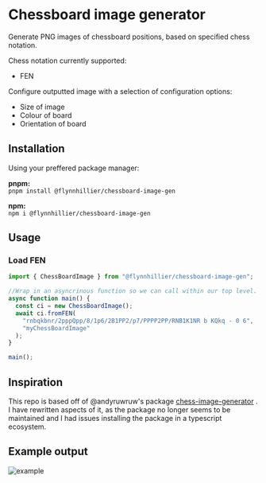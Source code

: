 # Chessboard image generator

Generate PNG images of chessboard positions, based on specified chess notation.

Chess notation currently supported:

- FEN

Configure outputted image with a selection of configuration options:

- Size of image
- Colour of board
- Orientation of board

## Installation

Using your preffered package manager:

**pnpm:**<br>
`pnpm install @flynnhillier/chessboard-image-gen`

**npm:**<br>
`npm i @flynnhillier/chessboard-image-gen`

## Usage

### Load FEN

```typescript
import { ChessBoardImage } from "@flynnhillier/chessboard-image-gen";

//Wrap in an asyncrinous function so we can call within our top level.
async function main() {
  const ci = new ChessBoardImage();
  await ci.fromFEN(
    "rnbqkbnr/2pppQpp/8/1p6/2B1PP2/p7/PPPP2PP/RNB1K1NR b KQkq - 0 6",
    "myChessBoardImage"
  );
}

main();
```

## Inspiration

This repo is based off of @andyruwruw's package [chess-image-generator](https://github.com/andyruwruw/chess-image-generator) . I have rewritten aspects of it, as the package no longer seems to be maintained and I had issues installing the package in a typescript ecosystem.

## Example output

![example](https://github.com/FlynnHillier/Chessboard-Image-gen/assets/48843724/b96c8814-23a2-4be0-855a-d26c30aedbb0)

